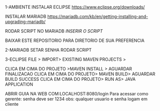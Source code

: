 1-AMBIENTE
INSTALAR ECLIPSE
https://www.eclipse.org/downloads/

INSTALAR MARIADB
https://mariadb.com/kb/en/getting-installing-and-upgrading-mariadb/

RODAR SCRIPT NO MARIADB
*INSERIR O SCRIPT*

BAIXAR ESTE REPOSITORIO PARA DIRETORIO DE SUA PREFERENCIA

2-MARIADB
SETAR SENHA
RODAR SCRIPT


3-ECLIPSE
FILE > IMPORT> EXISTING MAVEN PROJECTS > <BUSCAR PROJETO EM REPOSITORIO DE SUA PREFERENCIA>
  
CLICA EM CIMA DO PROJETO >MAVEN INSTALL > AGUARDAR FINALIZACAO
CLICA EM CIMA DO PROJETO> MAVEN BUILD> AGUARDAR BUILD SUCCESS
CLICA EM CIMA DO PROJETO> RUN AS> JAVA APPLICATION

ABRIR GUIA NA WEB COM:LOCALHOST:8080/login
Para acessar como gerente: senha deve ser 1234
obs: qualquer usuario e senha logam em cliente
